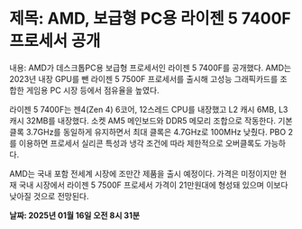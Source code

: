 # **제목: AMD, 보급형 PC용 라이젠 5 7400F 프로세서 공개**

  내용: AMD가 데스크톱PC용 보급형 프로세서인 라이젠 5 7400F를 공개했다. AMD는 2023년 내장 GPU를 뺀 라이젠 5 7500F 프로세서를 출시해 고성능 그래픽카드를 조합한 게임용 PC 시장 등에서 점유율을 높였다. 

라이젠 5 7400F는 젠4(Zen 4) 6코어, 12스레드 CPU를 내장했고 L2 캐시 6MB, L3 캐시 32MB를 내장했다. 소켓 AM5 메인보드와 DDR5 메모리 조합으로 작동한다. 기본 클록 3.7GHz를 동일하게 유지하면서 최대 클록은 4.7GHz로 100MHz 낮췄다. PBO 2를 이용하면 프로세서 실리콘 특성과 냉각 조건에 따라 제한적으로 오버클록도 가능하다. 

AMD는 국내 포함 전세계 시장에 조만간 제품을 출시 예정이다. 가격은 미정이지만 현재 국내 시장에서 라이젠 5 7500F 프로세서 가격이 21만원대에 형성돼 있으며 이보다 낮아질 것으로 전망된다.

  **날짜: 2025년 01월 16일 오전 8시 31분**